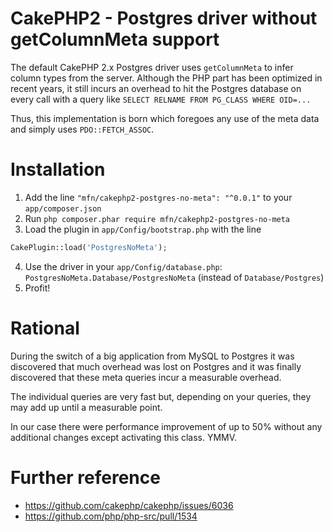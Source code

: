 # CakePHP2 - Postgres driver without getColumnMeta support

The default CakePHP 2.x Postgres driver uses `getColumnMeta` to infer
column types from the server. Although the PHP part has been optimized
in recent years, it still incurs an overhead to hit the Postgres
database on every call with a query like `SELECT RELNAME FROM PG_CLASS WHERE OID=...`

Thus, this implementation is born which foregoes any use of the meta
data and simply uses `PDO::FETCH_ASSOC`.

# Installation

1. Add the line `"mfn/cakephp2-postgres-no-meta": "^0.0.1"` to your `app/composer.json`
2. Run `php composer.phar require mfn/cakephp2-postgres-no-meta`
3. Load the plugin in `app/Config/bootstrap.php` with the line
```php
CakePlugin::load('PostgresNoMeta');
```
4. Use the driver in your `app/Config/database.php`: `PostgresNoMeta.Database/PostgresNoMeta` (instead of `Database/Postgres`)
5. Profit!

# Rational

During the switch of a big application from MySQL to Postgres it was discovered
that much overhead was lost on Postgres and it was finally discovered that
these meta queries incur a measurable overhead.

The individual queries are very fast but, depending on your queries, they may
add up until a measurable point.

In our case there were  performance improvement of up to 50% without any
additional changes except activating this class. YMMV.

# Further reference
- https://github.com/cakephp/cakephp/issues/6036
- https://github.com/php/php-src/pull/1534
